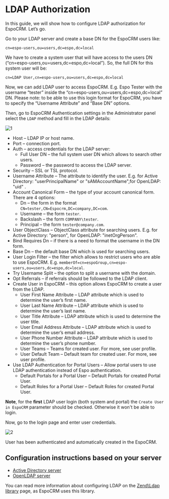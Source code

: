 # LDAP Authorization

In this guide, we will show how to configure LDAP authorization for EspoCRM. Let’s go.

Go to your LDAP server and create a base DN for the EspoCRM users like:
```
cn=espo-users,ou=users,dc=espo,dc=local
```

We have to create a system user that will have access to the users DN (“cn=espo-users,ou=users,dc=espo,dc=local”). So, the full DN for this system user will be:
```
cn=LDAP User,cn=espo-users,ou=users,dc=espo,dc=local
```
Now, we can add LDAP user to access EspoCRM. E.g. Espo Tester with the username “tester” inside the “cn=espo-users,ou=users,dc=espo,dc=local” DN. Please note: to be able to use this login format for EspoCRM, you have to specify the “Username Attribute” and “Base DN” options.

Then, go to EspoCRM Authentication settings in the Administrator panel select the `LDAP` method and fill in the LDAP details:

![1](../docs/_static/images/administration/ldap-authorization/ldap-configuration.png)

* Host – LDAP IP or host name.
* Port – connection port.
* Auth – access credentials for the LDAP server:
    * Full User DN – the full system user DN which allows to search other users.
    * Password – the password to access the LDAP server.
* Security – SSL or TSL protocol.
* Username Attribute – The attribute to identify the user.
E.g. for Active Directory: "userPrincipalName" or "sAMAccountName",for OpenLDAP: "uid" .
* Account Canonical Form – the type of your account canonical form. There are 4 options:
    * Dn – the form in the format `CN=tester,CN=Espocrm,DC=company,DC=com`.
    * Username – the form `tester`.
    * Backslash – the form `COMPANY\tester`.
    * Principal – the form `tester@company.com`.
* User ObjectClass – ObjectClass attribute for searching users. E.g. for Active Directory: "person", for OpenLDAP: "inetOrgPerson".
* Bind Requires Dn – if there is a need to format the username in the DN form.
* Base Dn – the default base DN which is used for searching users.
* User Login Filter – the filter which allows to restrict users who are able to use EspoCRM. E.g. `memberOf=cn=espoGroup,cn=espo-users,ou=users,dc=espo,dc=local`.
* Try Username Split – the option to split a username with the domain.
* Opt Referrals – if referrals should be followed to the LDAP client.
* Create User in EspoCRM – this option allows EspoCRM to create a user from the LDAP.
    * User First Name Attribute – LDAP attribute which is used to determine the user’s first name.
    * User Last Name Attribute – LDAP attribute which is used to determine the user’s last name.
    * User Title Attribute – LDAP attribute which is used to determine the user title.
    * User Email Address Attribute – LDAP attribute which is used to determine the user’s email address.
    * User Phone Number Attribute – LDAP attribute which is used to determine the user’s phone number.
    * User Teams – Teams for created user. For more, see user profile.
    * User Default Team – Default team for created user. For more, see user profile.
* Use LDAP Authentication for Portal Users – Allow portal users to use LDAP authentication instead of Espo authentication.
    * Default Portals for a Portal User – Default Portals for created Portal User.
    * Default Roles for a Portal User – Default Roles for created Portal User.

**Note**, for the **first** LDAP user login (both system and portal) the `Create User in EspoCRM` parameter should be checked. Otherwise it won't be able to login.

Now, go to the login page and enter user credentials.

![2](../docs/_static/images/administration/ldap-authorization/ldap-login.png)

User has been authenticated and automatically created in the EspoCRM.

## Configuration instructions based on your server

* [Active Directory server](ldap-authorization-for-ad.md)
* [OpenLDAP server](ldap-authorization-for-openldap.md)

You can read more information about configuring LDAP on the [Zend\Ldap library](https://zendframework.github.io/zend-ldap/intro/) page, as EspoCRM uses this library.
